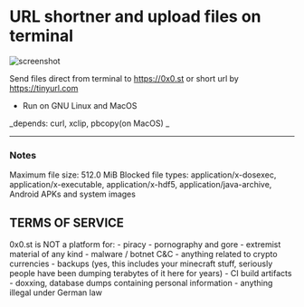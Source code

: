 # URL shortner and upload files on terminal

![screenshot](https://raw.githubusercontent.com/mateuscomh/yoURL/main/files/screenshot.png)


Send files direct from terminal to https://0x0.st or short url by https://tinyurl.com

- Run on GNU Linux and MacOS

_depends: curl, xclip, pbcopy(on MacOS) _


---
### Notes
Maximum file size: 512.0 MiB
Blocked file types: application/x-dosexec, application/x-executable, application/x-hdf5, application/java-archive, Android APKs and system images

TERMS OF SERVICE
----------------

0x0.st is NOT a platform for:
    - piracy
    - pornography and gore
    - extremist material of any kind
    - malware / botnet C&C
    - anything related to crypto currencies
    - backups (yes, this includes your minecraft stuff, seriously
      people have been dumping terabytes of it here for years)
    - CI build artifacts
    - doxxing, database dumps containing personal information
    - anything illegal under German law
    
    
    
